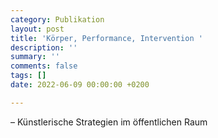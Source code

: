 ```yaml
---
category: Publikation
layout: post
title: 'Körper, Performance, Intervention '
description: ''
summary: ''
comments: false
tags: []
date: 2022-06-09 00:00:00 +0200

---
```

– Künstlerische Strategien im öffentlichen Raum